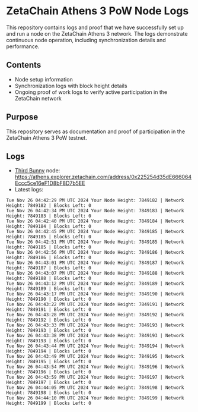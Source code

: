 # ZetaChain Athens 3 PoW Node Logs
This repository contains logs and proof that we have successfully set up and run a node on the ZetaChain Athens 3 network. The logs demonstrate continuous node operation, including synchronization details and performance.

## Contents
- Node setup information
- Synchronization logs with block height details
- Ongoing proof of work logs to verify active participation in the ZetaChain network

## Purpose
This repository serves as documentation and proof of participation in the ZetaChain Athens 3 PoW testnet.

## Logs

- [Third Bunny](https://thirdbunny.xyz/) node: https://athens.explorer.zetachain.com/address/0x225254d35dE666064Eccc5ce16eF1D8bF8D7b5EE
- Latest logs:
```
Tue Nov 26 04:42:29 PM UTC 2024 Your Node Height: 7849182 | Network Height: 7849182 | Blocks Left: 0
Tue Nov 26 04:42:34 PM UTC 2024 Your Node Height: 7849183 | Network Height: 7849183 | Blocks Left: 0
Tue Nov 26 04:42:40 PM UTC 2024 Your Node Height: 7849184 | Network Height: 7849184 | Blocks Left: 0
Tue Nov 26 04:42:45 PM UTC 2024 Your Node Height: 7849185 | Network Height: 7849185 | Blocks Left: 0
Tue Nov 26 04:42:51 PM UTC 2024 Your Node Height: 7849185 | Network Height: 7849185 | Blocks Left: 0
Tue Nov 26 04:42:56 PM UTC 2024 Your Node Height: 7849186 | Network Height: 7849186 | Blocks Left: 0
Tue Nov 26 04:43:01 PM UTC 2024 Your Node Height: 7849187 | Network Height: 7849187 | Blocks Left: 0
Tue Nov 26 04:43:07 PM UTC 2024 Your Node Height: 7849188 | Network Height: 7849188 | Blocks Left: 0
Tue Nov 26 04:43:12 PM UTC 2024 Your Node Height: 7849189 | Network Height: 7849189 | Blocks Left: 0
Tue Nov 26 04:43:17 PM UTC 2024 Your Node Height: 7849190 | Network Height: 7849190 | Blocks Left: 0
Tue Nov 26 04:43:22 PM UTC 2024 Your Node Height: 7849191 | Network Height: 7849191 | Blocks Left: 0
Tue Nov 26 04:43:28 PM UTC 2024 Your Node Height: 7849192 | Network Height: 7849192 | Blocks Left: 0
Tue Nov 26 04:43:33 PM UTC 2024 Your Node Height: 7849193 | Network Height: 7849193 | Blocks Left: 0
Tue Nov 26 04:43:38 PM UTC 2024 Your Node Height: 7849193 | Network Height: 7849193 | Blocks Left: 0
Tue Nov 26 04:43:44 PM UTC 2024 Your Node Height: 7849194 | Network Height: 7849194 | Blocks Left: 0
Tue Nov 26 04:43:49 PM UTC 2024 Your Node Height: 7849195 | Network Height: 7849195 | Blocks Left: 0
Tue Nov 26 04:43:54 PM UTC 2024 Your Node Height: 7849196 | Network Height: 7849196 | Blocks Left: 0
Tue Nov 26 04:43:59 PM UTC 2024 Your Node Height: 7849197 | Network Height: 7849197 | Blocks Left: 0
Tue Nov 26 04:44:05 PM UTC 2024 Your Node Height: 7849198 | Network Height: 7849198 | Blocks Left: 0
Tue Nov 26 04:44:10 PM UTC 2024 Your Node Height: 7849199 | Network Height: 7849199 | Blocks Left: 0
```
